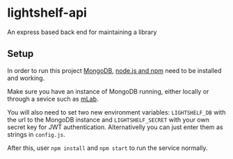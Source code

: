 # lightshelf-api
An express based back end for maintaining a library

## Setup
In order to run this project [MongoDB](https://www.mongodb.org/downloads), [node.js and npm](https://nodejs.org/en/download/) need to be installed and working.

Make sure you have an instance of MongoDB running, either locally or through a sevice such as [mLab](https://mlab.com/).

You will also need to set two new environment variables: `LIGHTSHELF_DB` with the url to the MongoDB instance and `LIGHTSHELF_SECRET` with your own secret key for JWT authentication. Alternativelly you can just enter them as strings in `config.js`.

After this, user `npm install` and `npm start` to run the service normally.
